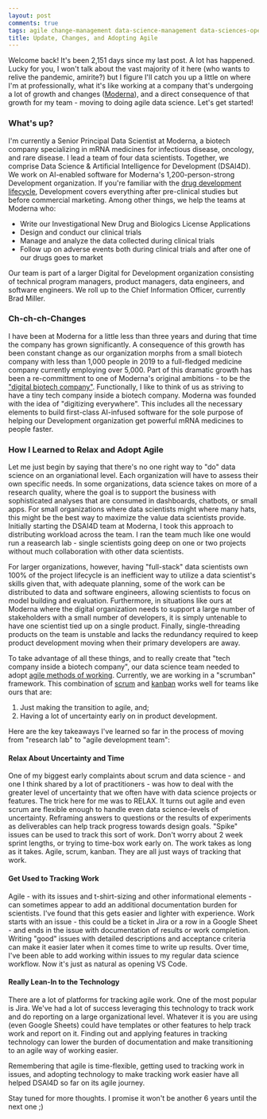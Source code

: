 ```yaml
---
layout: post
comments: true
tags: agile change-management data-science-management data-sciences-operations leadership
title: Update, Changes, and Adopting Agile  
---
```


Welcome back! It's been 2,151 days since my last post. A lot has happened. Lucky for you, I won't talk about the vast majority of it here (who wants to relive the pandemic, amirite?) but I figure I'll catch you up a little on where I'm at professionally, what it's like working at a company that's undergoing a lot of growth and changes ([Moderna](https://www.modernatx.com/en-US)), and a direct consequence of that growth for my team - moving to doing agile data science.  Let's get started!  

### What's up?  
I'm currently a Senior Principal Data Scientist at Moderna, a biotech company specializing in mRNA medicines for infectious disease, oncology, and rare disease. I lead a team of four data scientists. Together, we comprise Data Science & Artificial Intelligence for Development (DSAI4D). We work on AI-enabled software for Moderna's 1,200-person-strong Development organization. If you're familiar with the [drug development lifecycle](https://www.fda.gov/patients/learn-about-drug-and-device-approvals/drug-development-process), Development covers everything after pre-clinical studies but before commercial marketing. Among other things, we help the teams at Moderna who:

* Write our Investigational New Drug and Biologics License Applications  
* Design and conduct our clinical trials  
* Manage and analyze the data collected during clinical trials  
* Follow up on adverse events both during clinical trials and after one of our drugs goes to market  

Our team is part of a larger Digital for Development organization consisting of technical program managers, product managers, data engineers, and software engineers. We roll up to the Chief Information Officer, currently Brad Miller.  

### Ch-ch-ch-Changes  
I have been at Moderna for a little less than three years and during that time the company has grown significantly. A consequence of this growth has been constant change as our organization morphs from a small biotech company with less than 1,000 people in 2019 to a full-fledged medicine company currently employing over 5,000. Part of this dramatic growth has been a re-committment to one of Moderna's original ambitions - to be the ["digital biotech company"](https://www.modernatx.com/en-US/media-center/all-media/blogs/building-the-first-digital-biotech). Functionally, I like to think of us as striving to have a tiny tech company inside a biotech company. Moderna was founded with the idea of "digitizing everywhere". This includes all the necessary elements to build first-class AI-infused software for the sole purpose of helping our Development organization get powerful mRNA medicines to people faster.  

### How I Learned to Relax and Adopt Agile  
Let me just begin by saying that there's no one right way to "do" data science on an organiational level. Each organization will have to assess their own specific needs. In some organizations, data science takes on more of a research quality, where the goal is to support the business with sophisticated analyses that are consumed in dashboards, chatbots, or small apps. For small organizations where data scientists might where many hats, this might be the best way to maximize the value data scientists provide. Initially starting the DSAI4D team at Moderna, I took this approach to distributing workload across the team. I ran the team much like one would run a reasearch lab - single scientists going deep on one or two projects without much collaboration with other data scientists.

For larger organizations, however, having "full-stack" data scientists own 100% of the project lifecycle is an inefficient way to utilize a data scientist's skills given that, with adequate planning, some of the work can be distributed to data and software engineers, allowing scientists to focus on model building and evaluation. Furthermore, in situations like ours at Moderna where the digital organization needs to support a large number of stakeholders with a small number of developers, it is simply untenable to have one scientist tied up on a single product. Finally, single-threading products on the team is unstable and lacks the redundancy required to keep product development moving when their primary developers are away.  

To take advantage of all these things, and to really create that "tech company inside a biotech company", our data science team needed to adopt [agile methods of working](https://www.atlassian.com/agile). Currently, we are working in a "scrumban" framework. This combination of [scrum](https://www.atlassian.com/agile/scrum) and [kanban](https://www.atlassian.com/agile/kanban) works well for teams like ours that are:

1. Just making the transition to agile, and;  
2. Having a lot of uncertainty early on in product development.   

Here are the key takeaways I've learned so far in the process of moving from "research lab" to "agile development team":  

#### Relax About Uncertainty and Time  
One of my biggest early complaints about scrum and data science - and one I think shared by a lot of practitioners - was how to deal with the greater level of uncertainty that we often have with data science projects or features. The trick here for me was to RELAX. It turns out agile and even scrum are flexible enough to handle even data science-levels of uncertainty. Reframing answers to questions or the results of experiments as deliverables can help track progress towards design goals. "Spike" issues can be used to track this sort of work. Don't worry about 2 week sprint lengths, or trying to time-box work early on. The work takes as long as it takes. Agile, scrum, kanban. They are all just ways of tracking that work.  

#### Get Used to Tracking Work  
Agile - with its issues and t-shirt-sizing and other informational elements - can sometimes appear to add an additional documentation burden for scientists. I've found that this gets easier and lighter with experience. Work starts with an issue - this could be a ticket in Jira or a row in a Google Sheet - and ends in the issue with documentation of results or work completion. Writing "good" issues with detailed descriptions and acceptance criteria can make it easier later when it comes time to write up results. Over time, I've been able to add working within issues to my regular data science workflow. Now it's just as natural as opening VS Code.

#### Really Lean-In to the Technology  
There are a lot of platforms for tracking agile work. One of the most popular is Jira. We've had a lot of success leveraging this technology to track work and do reporting on a large organizational level. Whatever it is you are using (even Google Sheets) could have templates or other features to help track work and report on it. Finding out and applying features in tracking technology can lower the burden of documentation and make transitioning to an agile way of working easier.

Remembering that agile is time-flexible, getting used to tracking work in issues, and adopting technology to make tracking work easier have all helped DSAI4D so far on its agile journey. 

Stay tuned for more thoughts. I promise it won't be another 6 years until the next one ;)  

